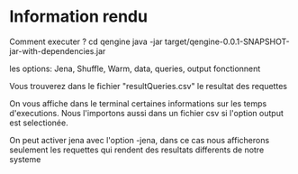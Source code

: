 # Information rendu

Comment executer ?
cd qengine
java -jar target/qengine-0.0.1-SNAPSHOT-jar-with-dependencies.jar


les options: Jena, Shuffle, Warm, data, queries, output fonctionnent


Vous trouverez dans le fichier "resultQueries.csv" le resultat des requettes


On vous affiche dans le terminal certaines informations sur les temps d'executions.
Nous l'importons aussi dans un fichier csv si l'option output est selectionée.



On peut activer jena avec l'option -jena, dans ce cas nous afficherons seulement les requettes qui rendent des resultats differents de notre systeme